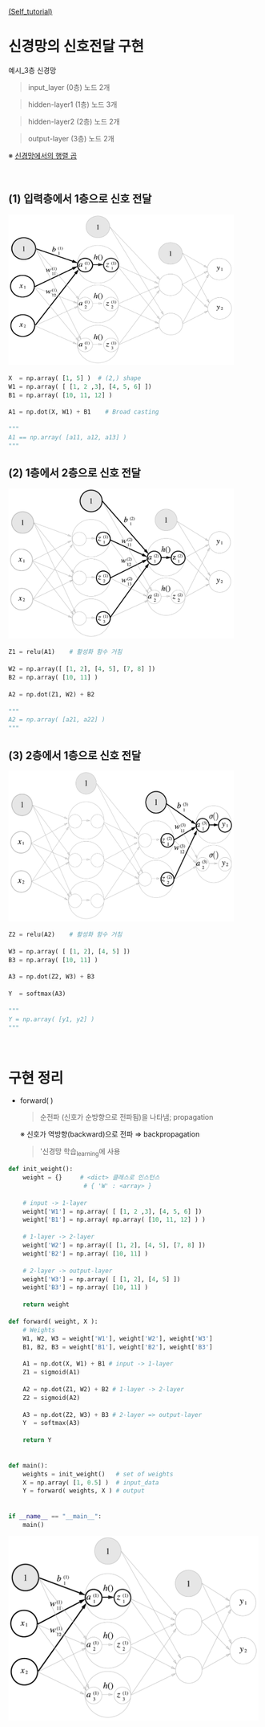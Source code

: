 [ (Self_tutorial) ](https://github.com/DoranLyong/DL_coding_master/tree/master/Self_tutorial)

# 신경망의 신호전달 구현 

예시_3층 신경망
> input_layer (0층) 노드 2개 <br/>

> hidden-layer1 (1층) 노드 3개 

> hidden-layer2 (2층) 노드 2개 

> output-layer (3층) 노드 2개 

※ [신경망에서의 행렬 곱](https://github.com/DoranLyong/DL_coding_master/tree/master/Self_tutorial/0_dot_array)


<br/>

## (1) 입력층에서 1층으로 신호 전달 
<img src="fig_3-18.png" width=450, height=300>

```python
X  = np.array( [1, 5] )  # (2,) shape 
W1 = np.array( [ [1, 2 ,3], [4, 5, 6] ]) 
B1 = np.array( [10, 11, 12] )

A1 = np.dot(X, W1) + B1    # Broad casting 

"""
A1 == np.array( [a11, a12, a13] )
"""
```

## (2) 1층에서 2층으로 신호 전달 
<img src="fig_3-19.png" width=450, height=300>

```python
Z1 = relu(A1)    # 활성화 함수 거침 

W2 = np.array([ [1, 2], [4, 5], [7, 8] ])
B2 = np.array( [10, 11] )

A2 = np.dot(Z1, W2) + B2 

"""
A2 = np.array( [a21, a22] )
"""
```

## (3) 2층에서 1층으로 신호 전달 
<img src="fig_3-20.png" width=450, height=300>

```python
Z2 = relu(A2)    # 활성화 함수 거침 

W3 = np.array( [ [1, 2], [4, 5] ])
B3 = np.array( [10, 11] )

A3 = np.dot(Z2, W3) + B3 

Y  = softmax(A3)

"""
Y = np.array( [y1, y2] )
"""
```

<br/>

# 구현 정리 
* forward( ) 
    > 순전파 (신호가 순방향으로 전파됨)을 나타냄; propagation 

    ※ 신호가 역방향(backward)으로 전파 ⇒ backpropagation 
    > '신경망 학습<sub>learning</sub>에 사용 

```python
def init_weight(): 
    weight = {}     # <dict> 클래스로 인스턴스 
                     # { 'W' : <array> }

    # input -> 1-layer                      
    weight['W1'] = np.array( [ [1, 2 ,3], [4, 5, 6] ])
    weight['B1'] = np.array( np.array( [10, 11, 12] ) )  

    # 1-layer -> 2-layer 
    weight['W2'] = np.array([ [1, 2], [4, 5], [7, 8] ])
    weight['B2'] = np.array( [10, 11] )

    # 2-layer -> output-layer
    weight['W3'] = np.array( [ [1, 2], [4, 5] ])               
    weight['B3'] = np.array( [10, 11] )

    return weight

def forward( weight, X ): 
    # Weights
    W1, W2, W3 = weight['W1'], weight['W2'], weight['W3']
    B1, B2, B3 = weight['B1'], weight['B2'], weight['B3']

    A1 = np.dot(X, W1) + B1 # input -> 1-layer 
    Z1 = sigmoid(A1)

    A2 = np.dot(Z1, W2) + B2 # 1-layer -> 2-layer 
    Z2 = sigmoid(A2)

    A3 = np.dot(Z2, W3) + B3 # 2-layer => output-layer 
    Y  = softmax(A3)

    return Y 


def main():
    weights = init_weight()   # set of weights 
    X = np.array( [1, 0.5] )  # input_data
    Y = forward( weights, X ) # output


if __name__ == "__main__":
    main()
```

<img src="feedforward.gif" width=500>